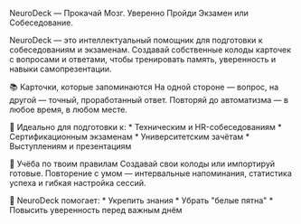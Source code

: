 NeuroDeck — Прокачай Мозг. Уверенно Пройди Экзамен или Собеседование.

NeuroDeck — это интеллектуальный помощник для подготовки к собеседованиям и экзаменам. Создавай собственные колоды карточек с вопросами и ответами, чтобы тренировать память, уверенность и навыки самопрезентации.

📚 Карточки, которые запоминаются
На одной стороне — вопрос, на другой — точный, проработанный ответ. Повторяй до автоматизма — в любое время, в любом месте.

🧠 Идеально для подготовки к:
    * Техническим и HR-собеседованиям
    * Сертификационным экзаменам
    * Университетским зачётам
    * Выступлениям и презентациям

🔁 Учёба по твоим правилам
Создавай свои колоды или импортируй готовые. Повторение с умом — интервальные напоминания, статистика успеха и гибкая настройка сессий.

🎯 NeuroDeck помогает:
    * Укрепить знания
    * Убрать "белые пятна"
    * Повысить уверенность перед важным днём

